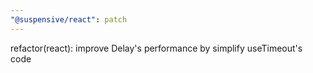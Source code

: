 ```yaml
---
"@suspensive/react": patch
---
```


refactor(react): improve Delay's performance by simplify useTimeout's code

